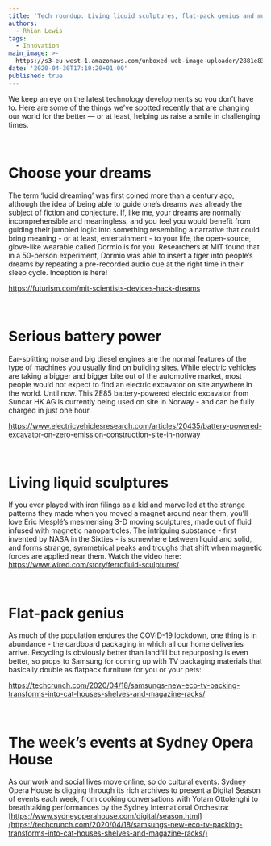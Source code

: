 ```yaml
---
title: 'Tech roundup: Living liquid sculptures, flat-pack genius and more'
authors:
  - Rhian Lewis
tags:
  - Innovation
main_image: >-
  https://s3-eu-west-1.amazonaws.com/unboxed-web-image-uploader/2881e837e77f221a0bbba6900093db7f.png
date: '2020-04-30T17:10:20+01:00'
published: true
---
```

We keep an eye on the latest technology developments so you don’t have to. Here are some of the things we’ve spotted recently that are changing our world for the better — or at least, helping us raise a smile in challenging times.

<br/>

# Choose your dreams

The term ‘lucid dreaming’ was first coined more than a century ago, although the idea of being able to guide one’s dreams was already the subject of fiction and conjecture. If, like me, your dreams are normally incomprehensible and meaningless, and you feel you would benefit from guiding their jumbled logic into something resembling a narrative that could bring meaning - or at least, entertainment - to your life, the open-source, glove-like wearable called Dormio is for you. Researchers at MIT found that in a 50-person experiment, Dormio was able to insert a tiger into people’s dreams by repeating a pre-recorded audio cue at the right time in their sleep cycle. Inception is here!

<https://futurism.com/mit-scientists-devices-hack-dreams>

<br/>

# Serious battery power

Ear-splitting noise and big diesel engines are the normal features of the type of machines you usually find on building sites. While electric vehicles are taking a bigger and bigger bite out of the automotive market, most people would not expect to find an electric excavator on site anywhere in the world. Until now. This ZE85 battery-powered electric excavator from Suncar HK AG is currently being used on site in Norway - and can be fully charged in just one hour.

<https://www.electricvehiclesresearch.com/articles/20435/battery-powered-excavator-on-zero-emission-construction-site-in-norway>

<br/>

# Living liquid sculptures

If you ever played with iron filings as a kid and marvelled at the strange patterns they made when you moved a magnet around near them, you’ll love Eric Mesplé’s mesmerising 3-D moving sculptures, made out of fluid infused with magnetic nanoparticles. The intriguing substance - first invented by NASA in the Sixties - is somewhere between liquid and solid, and forms strange, symmetrical peaks and troughs that shift when magnetic forces are applied near them. Watch the video here: <https://www.wired.com/story/ferrofluid-sculptures/>

<br/>

# Flat-pack genius

As much of the population endures the COVID-19 lockdown, one thing is in abundance - the cardboard packaging in which all our home deliveries arrive. Recycling is obviously better than landfill but repurposing is even better, so props to Samsung for coming up with TV packaging materials that basically double as flatpack furniture for you or your pets:

<https://techcrunch.com/2020/04/18/samsungs-new-eco-tv-packing-transforms-into-cat-houses-shelves-and-magazine-racks/>

<br/>

# The week’s events at Sydney Opera House

As our work and social lives move online, so do cultural events. Sydney Opera House is digging through its rich archives to present a Digital Season of events each week, from cooking conversations with Yotam Ottolenghi to breathtaking performances by the Sydney International Orchestra: [https://www.sydneyoperahouse.com/digital/season.html](https://techcrunch.com/2020/04/18/samsungs-new-eco-tv-packing-transforms-into-cat-houses-shelves-and-magazine-racks/)
